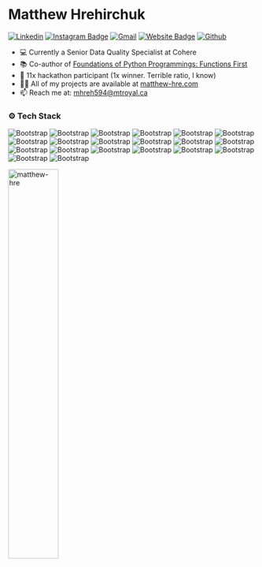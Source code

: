 # Matthew Hrehirchuk

[![Linkedin](https://img.shields.io/badge/-LinkedIn-blue?style=flat&logo=Linkedin&logoColor=white)](https://www.linkedin.com/in/matthew-hre/)
[![Instagram Badge](https://img.shields.io/badge/-Instagram-purple?logo=instagram&logoColor=white&link=https://instagram.com/matthew_hre/)](https://www.instagram.com/matthew_hre)
[![Gmail](https://img.shields.io/badge/-Gmail-c14438?style=flat&logo=Gmail&logoColor=white)](mailto:mhreh594@mtroyal.ca)
[![Website Badge](https://img.shields.io/badge/-Website-c14438?style=flat&logo=Google-Chrome&logoColor=white&link=https://matthew-hre.com)](https://matthew-hre.com)
[![Github](https://img.shields.io/github/followers/matthew-hre?label=Follow&style=social)](https://github.com/matthew-hre)

- 💻 Currently a Senior Data Quality Specialist at Cohere
- 📚 Co-author of [Foundations of Python Programmings: Functions First](https://runestone.academy/ns/books/published/foppff/fopp-ff.html)
- 🤔 11x hackathon participant (1x winner. Terrible ratio, I know)
- 👨‍💻 All of my projects are available at [matthew-hre.com](https://www.matthew-hre.com)
- 📫 Reach me at: mhreh594@mtroyal.ca

### ⚙️ Tech Stack

![Bootstrap](https://img.shields.io/badge/-HTML-05122A?style=flat-square&logo=HTML&color=353535) ![Bootstrap](https://img.shields.io/badge/-CSS-05122A?style=flat-square&logo=CSS&color=353535) ![Bootstrap](https://img.shields.io/badge/-SCSS-05122A?style=flat-square&logo=SCSS&color=353535) ![Bootstrap](https://img.shields.io/badge/-JavaScript-05122A?style=flat-square&logo=JavaScript&color=353535) ![Bootstrap](https://img.shields.io/badge/-TypeScript-05122A?style=flat-square&logo=TypeScript&color=353535) ![Bootstrap](https://img.shields.io/badge/-React-05122A?style=flat-square&logo=React&color=353535) ![Bootstrap](https://img.shields.io/badge/-NextJS-05122A?style=flat-square&logo=NextJS&color=353535) ![Bootstrap](https://img.shields.io/badge/-TailwindCSS-05122A?style=flat-square&logo=TailwindCSS&color=353535) ![Bootstrap](https://img.shields.io/badge/-Vercel-05122A?style=flat-square&logo=Vercel&color=353535) ![Bootstrap](https://img.shields.io/badge/-Python-05122A?style=flat-square&logo=Python&color=353535) ![Bootstrap](https://img.shields.io/badge/-PostgreSQL-05122A?style=flat-square&logo=PostgreSQL&color=353535) ![Bootstrap](https://img.shields.io/badge/-Supabase-05122A?style=flat-square&logo=Supabase&color=353535) ![Bootstrap](https://img.shields.io/badge/-Pandas-05122A?style=flat-square&logo=Pandas&color=353535) ![Bootstrap](https://img.shields.io/badge/-Numpy-05122A?style=flat-square&logo=Numpy&color=353535) ![Bootstrap](https://img.shields.io/badge/-Matplotlib-05122A?style=flat-square&logo=Matplotlib&color=353535) ![Bootstrap](https://img.shields.io/badge/-Flask-05122A?style=flat-square&logo=Flask&color=353535) ![Bootstrap](https://img.shields.io/badge/-Django-05122A?style=flat-square&logo=Django&color=353535) ![Bootstrap](https://img.shields.io/badge/-NixOS-05122A?style=flat-square&logo=NixOS&color=353535) ![Bootstrap](https://img.shields.io/badge/-Visual%20Studio%20Code-05122A?style=flat-square&logo=Visual-Studio-Code&color=353535) ![Bootstrap](https://img.shields.io/badge/-Vim-05122A?style=flat-square&logo=Vim&color=353535)

<div>
  <img width="45%" align="left" src="https://github-readme-stats.vercel.app/api/top-langs?username=matthew-hre&show_icons=true&locale=en&layout=compact" alt="matthew-hre" />
</div>
